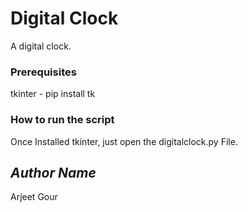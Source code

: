 # Digital Clock
A digital clock. 

### Prerequisites
tkinter - pip install tk

### How to run the script
Once Installed tkinter, just open the digitalclock.py File.

## *Author Name*
Arjeet Gour